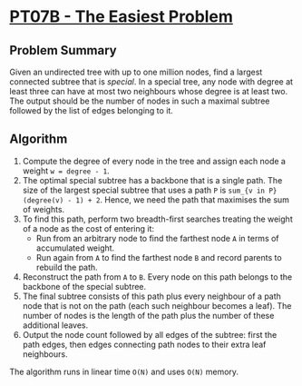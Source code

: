 # [PT07B - The Easiest Problem](https://www.spoj.com/problems/PT07B/)

## Problem Summary
Given an undirected tree with up to one million nodes, find a largest connected subtree that is *special*. In a special tree, any node with degree at least three can have at most two neighbours whose degree is at least two. The output should be the number of nodes in such a maximal subtree followed by the list of edges belonging to it.

## Algorithm
1. Compute the degree of every node in the tree and assign each node a weight `w = degree - 1`.
2. The optimal special subtree has a backbone that is a single path. The size of the largest special subtree that uses a path `P` is `sum_{v in P}(degree(v) - 1) + 2`. Hence, we need the path that maximises the sum of weights.
3. To find this path, perform two breadth-first searches treating the weight of a node as the cost of entering it:
   - Run from an arbitrary node to find the farthest node `A` in terms of accumulated weight.
   - Run again from `A` to find the farthest node `B` and record parents to rebuild the path.
4. Reconstruct the path from `A` to `B`. Every node on this path belongs to the backbone of the special subtree.
5. The final subtree consists of this path plus every neighbour of a path node that is not on the path (each such neighbour becomes a leaf). The number of nodes is the length of the path plus the number of these additional leaves.
6. Output the node count followed by all edges of the subtree: first the path edges, then edges connecting path nodes to their extra leaf neighbours.

The algorithm runs in linear time `O(N)` and uses `O(N)` memory.

